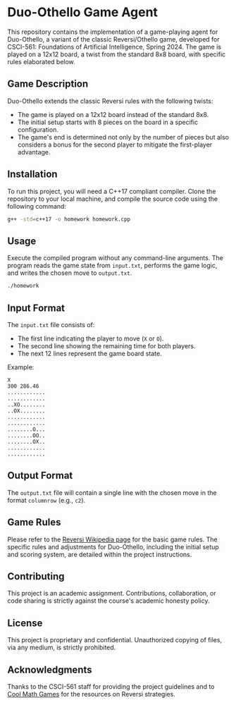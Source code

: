 # Duo-Othello Game Agent

This repository contains the implementation of a game-playing agent for Duo-Othello, a variant of the classic Reversi/Othello game, developed for CSCI-561: Foundations of Artificial Intelligence, Spring 2024. The game is played on a 12x12 board, a twist from the standard 8x8 board, with specific rules elaborated below.

## Game Description

Duo-Othello extends the classic Reversi rules with the following twists:
- The game is played on a 12x12 board instead of the standard 8x8.
- The initial setup starts with 8 pieces on the board in a specific configuration.
- The game's end is determined not only by the number of pieces but also considers a bonus for the second player to mitigate the first-player advantage.

## Installation

To run this project, you will need a C++17 compliant compiler. Clone the repository to your local machine, and compile the source code using the following command:

```bash
g++ -std=c++17 -o homework homework.cpp
```

## Usage

Execute the compiled program without any command-line arguments. The program reads the game state from `input.txt`, performs the game logic, and writes the chosen move to `output.txt`.

```bash
./homework
```

## Input Format

The `input.txt` file consists of:
- The first line indicating the player to move (`X` or `O`).
- The second line showing the remaining time for both players.
- The next 12 lines represent the game board state.

Example:
```
X
300 286.46
............
............
..XO........
..OX........
............
............
........O...
........OO..
........OX..
............
............
```

## Output Format

The `output.txt` file will contain a single line with the chosen move in the format `columnrow` (e.g., `c2`).

## Game Rules

Please refer to the [Reversi Wikipedia page](http://en.wikipedia.org/wiki/Reversi) for the basic game rules. The specific rules and adjustments for Duo-Othello, including the initial setup and scoring system, are detailed within the project instructions.

## Contributing

This project is an academic assignment. Contributions, collaboration, or code sharing is strictly against the course's academic honesty policy.

## License

This project is proprietary and confidential. Unauthorized copying of files, via any medium, is strictly prohibited.

## Acknowledgments

Thanks to the CSCI-561 staff for providing the project guidelines and to [Cool Math Games](https://www.coolmathgames.com/blog/how-to-play-reversi-basics-and-best-strategies) for the resources on Reversi strategies.
